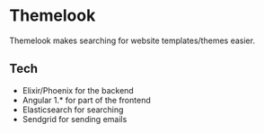 # Themelook

Themelook makes searching for website templates/themes easier.

## Tech 

  * Elixir/Phoenix for the backend
  * Angular 1.* for part of the frontend
  * Elasticsearch for searching
  * Sendgrid for sending emails
